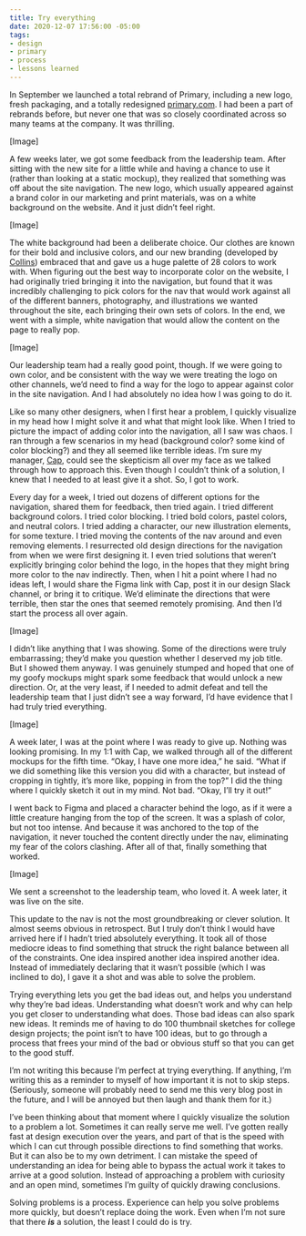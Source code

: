 ```yaml
---
title: Try everything
date: 2020-12-07 17:56:00 -05:00
tags:
- design
- primary
- process
- lessons learned
---
```


In September we launched a total rebrand of Primary, including a new logo, fresh packaging, and a totally redesigned [primary.com](http://primary.com). I had been a part of rebrands before, but never one that was so closely coordinated across so many teams at the company. It was thrilling.

[Image]

A few weeks later, we got some feedback from the leadership team. After sitting with the new site for a little while and having a chance to use it (rather than looking at a static mockup), they realized that something was off about the site navigation. The new logo, which usually appeared against a brand color in our marketing and print materials, was on a white background on the website. And it just didn’t feel right.

[Image]

The white background had been a deliberate choice. Our clothes are known for their bold and inclusive colors, and our new branding (developed by [Collins](http://wearecollins.com)) embraced that and gave us a huge palette of 28 colors to work with. When figuring out the best way to incorporate color on the website, I had originally tried bringing it into the navigation, but found that it was incredibly challenging to pick colors for the nav that would work against all of the different banners, photography, and illustrations we wanted throughout the site, each bringing their own sets of colors. In the end, we went with a simple, white navigation that would allow the content on the page to really pop.

[Image]

Our leadership team had a really good point, though. If we were going to own color, and be consistent with the way we were treating the logo on other channels, we’d need to find a way for the logo to appear against color in the site navigation. And I had absolutely no idea how I was going to do it.

Like so many other designers, when I first hear a problem, I quickly visualize in my head how I might solve it and what that might look like. When I tried to picture the impact of adding color into the navigation, all I saw was chaos. I ran through a few scenarios in my head (background color? some kind of color blocking?) and they all seemed like terrible ideas. I’m sure my manager, [Cap](http://capwatkins.com), could see the skepticism all over my face as we talked through how to approach this. Even though I couldn’t think of a solution, I knew that I needed to at least give it a shot. So, I got to work.

Every day for a week, I tried out dozens of different options for the navigation, shared them for feedback, then tried again. I tried different background colors. I tried color blocking. I tried bold colors, pastel colors, and neutral colors. I tried adding a character, our new illustration elements, for some texture. I tried moving the contents of the nav around and even removing elements. I resurrected old design directions for the navigation from when we were first designing it. I even tried solutions that weren’t explicitly bringing color behind the logo, in the hopes that they might bring more color to the nav indirectly. Then, when I hit a point where I had no ideas left, I would share the Figma link with Cap, post it in our design Slack channel, or bring it to critique. We’d eliminate the directions that were terrible, then star the ones that seemed remotely promising. And then I’d start the process all over again.

[Image]

I didn’t like anything that I was showing. Some of the directions were truly embarrassing; they’d make you question whether I deserved my job title. But I showed them anyway. I was genuinely stumped and hoped that one of my goofy mockups might spark some feedback that would unlock a new direction. Or, at the very least, if I needed to admit defeat and tell the leadership team that I just didn’t see a way forward, I’d have evidence that I had truly tried everything.

[Image]

A week later, I was at the point where I was ready to give up. Nothing was looking promising. In my 1:1 with Cap, we walked through all of the different mockups for the fifth time. “Okay, I have one more idea,” he said. “What if we did something like this version you did with a character, but instead of cropping in tightly, it’s more like, popping in from the top?” I did the thing where I quickly sketch it out in my mind. Not bad. “Okay, I’ll try it out!”

I went back to Figma and placed a character behind the logo, as if it were a little creature hanging from the top of the screen. It was a splash of color, but not too intense. And because it was anchored to the top of the navigation, it never touched the content directly under the nav, eliminating my fear of the colors clashing. After all of that, finally something that worked.

[Image]

We sent a screenshot to the leadership team, who loved it. A week later, it was live on the site.

This update to the nav is not the most groundbreaking or clever solution. It almost seems obvious in retrospect. But I truly don’t think I would have arrived here if I hadn’t tried absolutely everything. It took all of those mediocre ideas to find something that struck the right balance between all of the constraints. One idea inspired another idea inspired another idea. Instead of immediately declaring that it wasn’t possible (which I was inclined to do), I gave it a shot and was able to solve the problem.

Trying everything lets you get the bad ideas out, and helps you understand why they’re bad ideas. Understanding what doesn’t work and why can help you get closer to understanding what does. Those bad ideas can also spark new ideas. It reminds me of having to do 100 thumbnail sketches for college design projects; the point isn’t to have 100 ideas, but to go through a process that frees your mind of the bad or obvious stuff so that you can get to the good stuff.

I’m not writing this because I’m perfect at trying everything. If anything, I’m writing this as a reminder to myself of how important it is not to skip steps. (Seriously, someone will probably need to send me this very blog post in the future, and I will be annoyed but then laugh and thank them for it.)

I’ve been thinking about that moment where I quickly visualize the solution to a problem a lot. Sometimes it can really serve me well. I’ve gotten really fast at design execution over the years, and part of that is the speed with which I can cut through possible directions to find something that works. But it can also be to my own detriment. I can mistake the speed of understanding an idea for being able to bypass the actual work it takes to arrive at a good solution. Instead of approaching a problem with curiosity and an open mind, sometimes I’m guilty of quickly drawing conclusions.

Solving problems is a process. Experience can help you solve problems more quickly, but doesn’t replace doing the work. Even when I’m not sure that there ***is*** a solution, the least I could do is try.